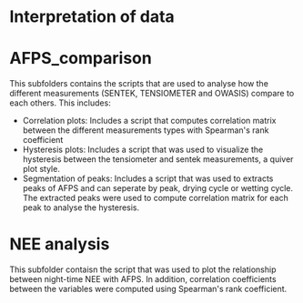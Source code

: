 # Interpretation of data

# AFPS_comparison
This subfolders contains the scripts that are used to analyse how the different measurements (SENTEK, TENSIOMETER and OWASIS) compare to each others. This includes:
  - Correlation plots: Includes a script that computes correlation matrix between the different measurements types with Spearman's rank coefficient
  - Hysteresis plots: Includes a script that was used to visualize the hysteresis between the tensiometer and sentek measurements, a quiver plot style.
  - Segmentation of peaks: Includes a script that was used to extracts peaks of AFPS and can seperate by peak, drying cycle or wetting cycle. The extracted peaks were used to compute correlation matrix for each peak to analyse the hysteresis.

# NEE analysis
This subfolder contaisn the script that was used to plot the relationship between night-time NEE with AFPS. In addition, correlation coefficients between the variables were computed using Spearman's rank coefficient. 
